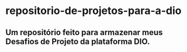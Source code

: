 # repositorio-de-projetos-para-a-dio
## Um repositório feito para armazenar meus Desafios de Projeto da plataforma DIO.

